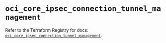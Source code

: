 # `oci_core_ipsec_connection_tunnel_management`

Refer to the Terraform Registry for docs: [`oci_core_ipsec_connection_tunnel_management`](https://registry.terraform.io/providers/oracle/oci/6.18.0/docs/resources/core_ipsec_connection_tunnel_management).
